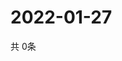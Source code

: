 # 2022-01-27
  共 0条

  <!-- BEGIN -->
  <!-- 最后更新时间Thu Jan 27 2022 03:03:29 GMT+0000 (Coordinated Universal Time) -->
  
  <!-- END -->
  
  